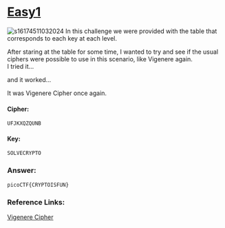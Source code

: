 # <a href="https://play.picoctf.org/practice/challenge/43">Easy1 </a>

![s16174511032024](https://a.okmd.dev/md/672754d38406b.png)
In this challenge we were provided with the table that corresponds to each key at each level.

After staring at the table for some time, I wanted to try and see if the usual ciphers were possible to use in this scenario, like Vigenere again.<br>
I tried it...

and it worked...

It was Vigenere Cipher once again.

#### Cipher:
```
UFJKXQZQUNB
```
#### Key:
```
SOLVECRYPTO
```
### Answer:
```
picoCTF{CRYPTOISFUN}
```

### Reference Links:
<a href = "https://www.dcode.fr/vigenere-cipher"> Vigenere Cipher</a>